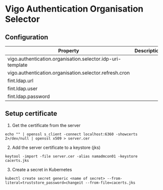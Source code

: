 # Vigo Authentication Organisation Selector


## Configuration
| Property   |      Description      |  Default value |
|----------|:-------------:|------:|
| vigo.authentication.organisation.selector.idp-uri-template |  | https://idp.felleskomponent.no/nidp/saml2/spsend?id=%s&sid=1 |
| vigo.authentication.organisation.selector.refresh.cron | | `0 */5 * * * *` |
| fint.ldap.url | | |
| fint.ldap.user | | |
| fint.ldap.password | | |

## Setup certificate
1. Get the certificate from the server

`echo "" | openssl s_client -connect localhost:6360 -showcerts 2>/dev/null | openssl x509 > server.cer`

2. Add the server certificate to a keystore (jks)

`keytool -import -file server.cer -alias namadmcon01 -keystore cacerts.jks`

3. Create a secret in Kubernetes

`kubectl create secret generic <name of secret> --from-literal=truststore_password=changeit --from-file=cacerts.jks`